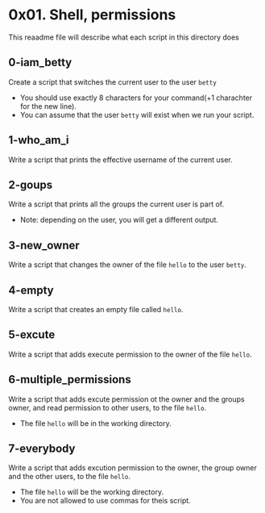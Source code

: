 # 0x01. Shell, permissions
This reaadme file will describe what each script in this directory does

## 0-iam_betty
Create a script that switches the current user to the user ``` betty ```
- You should use exactly 8 characters for your command(+1 charachter for the new line).
- You can assume that the user ``` betty ``` will exist when we run your script.
## 1-who_am_i
Write a script that prints the effective username of the current user.
## 2-goups
Write a script that prints all the groups the current user is part of.
- Note: depending on the user, you will get a different output.
## 3-new_owner
Write a script that changes the owner of the file ``` hello ``` to the user ``` betty ```.
## 4-empty
Write  a script that creates an empty file called ``` hello ```.
## 5-excute
Write a script that adds execute permission to the owner of the file ``` hello ```.
## 6-multiple_permissions
Write a script that adds excute permission ot the owner and the groups owner, and read permission to other users, to the file ``` hello ```.
- The file ``` hello ``` will be in the working directory.
## 7-everybody
Write a script that adds excution permission to the owner, the group owner and the other users, to the file ``` hello ```.
- The file ``` hello ``` will be the working directory.
- You are not allowed to use commas for theis script.
